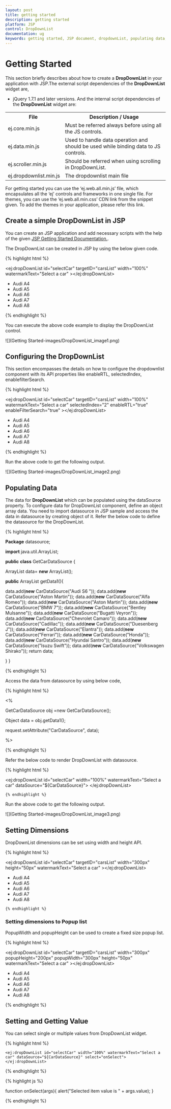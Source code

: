 ```yaml
---
layout: post
title: getting started
description: getting started
platform: JSP
control: DropDownList
documentation: ug
keywords: getting started, JSP document, dropdownList, populating data, setting dimensions
---
```


# Getting Started

This section briefly describes about how to create a **DropDownList** in your application with JSP.The external script dependencies of the **DropDownList** widget are,
 * jQuery 1.7.1 and later versions.
And the internal script dependencies of the **DropDownList** widget are:


<table>
	<tr>
		<th>File </th>
		<th>Description / Usage </th>
	</tr>
	<tr>
		<td>ej.core.min.js</td>
		<td>Must be referred always before using all the JS controls.</td>
	</tr>
	<tr>
		<td>ej.data.min.js</td>
		<td>Used to handle data operation and should be used while binding data to JS controls.</td>
	</tr>
	<tr>
		<td>ej.scroller.min.js</td>
		<td>Should be referred when using scrolling in DropDownList.</td>
	</tr>
	<tr>
		<td>ej.dropdownlist.min.js</td>
		<td>The dropdownlist main file</td>
	</tr>
</table>

For getting started you can use the ‘ej.web.all.min.js’ file, which encapsulates all the ‘ej’ controls and frameworks in one single file.
For themes, you can use the ‘ej.web.all.min.css’ CDN link from the snippet given. To add the themes in your application, please refer this link.

## Create a simple DropDownList in JSP

You can create an JSP application and add necessary scripts with the help of the given [JSP Getting Started Documentation.](/jsp-docs/jsp/Getting-Started).

The DropDownList can be created in JSP by using the below given code.

{% highlight html %}

<ej:dropDownList id="selectCar" targetID="carsList" width="100%" watermarkText="Select a car" ></ej:dropDownList>
	<div id="carsList">
        <ul>
            <li>Audi A4</li>
            <li>Audi A5</li>
            <li>Audi A6</li>
            <li>Audi A7</li>
            <li>Audi A8</li>
        </ul>
    </div>

{% endhighlight %}

You can execute the above code example to display the DropDownList control.

![](Getting Started-images/DropDownList_image1.png)
 
## Configuring the DropDownList

This section encompasses the details on how to configure the dropdownlist component with its API properties like enableRTL, selectedIndex, enablefilterSearch.

{% highlight html %}

<ej:dropDownList id="selectCar" targetID="carsList" width="100%" watermarkText="Select a car"  selectedIndex="2" enableRTL="true" enableFilterSearch="true" ></ej:dropDownList>
	<div id="carsList">
        <ul>
            <li>Audi A4</li>
            <li>Audi A5</li>
            <li>Audi A6</li>
            <li>Audi A7</li>
            <li>Audi A8</li>
        </ul>
    </div>

{% endhighlight %}
	
Run the above code to get the following output.
 
![](Getting Started-images/DropDownList_image2.png)

## Populating Data

The data for **DropDownList** which can be populated using the dataSource property.
To configure data for DropDownList component, define an object array data. You need to import datasource in JSP sample and access the data in datasource by creating object of it. Refer the below code to define the datasource for the DropDownList.

{% highlight html %}

**Package** datasource; 

**import** java.util.ArrayList; 

**public** **class** GetCarDataSource { 

ArrayList<CarDataSource> data= **new** ArrayList<CarDataSource>(); 

**public** ArrayList<CarDataSource> getData1(){

data.add(**new** CarDataSource("Audi S6 ")); 
data.add(**new** CarDataSource("Aston Martin"));
data.add(**new** CarDataSource("Alfa Romeo")); 
data.add(**new** CarDataSource("Aston Martin")); 
data.add(**new** CarDataSource("BMW 7")); 
data.add(**new** CarDataSource("Bentley Mulsanne")); 
data.add(**new** CarDataSource("Bugatti Veyron")); 
data.add(**new** CarDataSource("Chevrolet Camaro")); 
data.add(**new** CarDataSource("Cadillac")); 
data.add(**new** CarDataSource("Duesenberg J")); 
data.add(**new** CarDataSource("Elantra")); 
data.add(**new** CarDataSource("Ferrari")); 
data.add(**new** CarDataSource("Honda")); 
data.add(**new** CarDataSource("Hyundai Santro")); 
data.add(**new** CarDataSource("Isuzu Swift")); 
data.add(**new** CarDataSource("Volkswagen Shirako")); 
return data; 

   } 
}

{% endhighlight %}

Access the data from datasource by using below code,

{% highlight html %}

<% 

GetCarDataSource obj =new GetCarDataSource(); 

Object data = obj.getData1(); 

request.setAttribute("CarDataSource", data); 

%>

{% endhighlight %}

Refer the below code to render  DropDownList with datasource.

{% highlight html %}

<ej:dropDownList id="selectCar" width="100%" watermarkText="Select a car" dataSource="${CarDataSource}">
	</ej:dropDownList>

	{% endhighlight %}
	
Run the above code to get the following output.

![](Getting Started-images/DropDownList_image3.png)
	 
## Setting Dimensions

DropDownList dimensions can be set using width and height API.

{% highlight html %}

<ej:dropDownList id="selectCar" targetID="carsList" width="300px"   height=”50px”  watermarkText="Select a car" ></ej:dropDownList>
	<div id="carsList">
        <ul>
            <li>Audi A4</li>
            <li>Audi A5</li>
            <li>Audi A6</li>
            <li>Audi A7</li>
            <li>Audi A8</li>
        </ul>
    </div>

	{% endhighlight %}
	
### Setting dimensions to Popup list

PopupWidth and popupHeight can be used to create a fixed size popup list.

{% highlight html %}

<ej:dropDownList id="selectCar" targetID="carsList" width="300px"   popupHeight="200px"   popupWidth="300px"  height="50px"   watermarkText="Select a car" ></ej:dropDownList>
	<div id="carsList">
        <ul>
            <li>Audi A4</li>
            <li>Audi A5</li>
            <li>Audi A6</li>
            <li>Audi A7</li>
            <li>Audi A8</li>
        </ul>
    </div>

{% endhighlight %}

## Setting and Getting Value

You can select single or multiple values from DropDownList widget. 

{% highlight html %}

	<ej:dropDownList id="selectCar" width="100%" watermarkText="Select a car" dataSource="${CarDataSource}" select="onSelect">
	</ej:dropDownList>
	
{% endhighlight  %}	

{% highlight js %}

function onSelect(args){
	alert("Selected item value is " + args.value);
}

{% endhighlight %}



